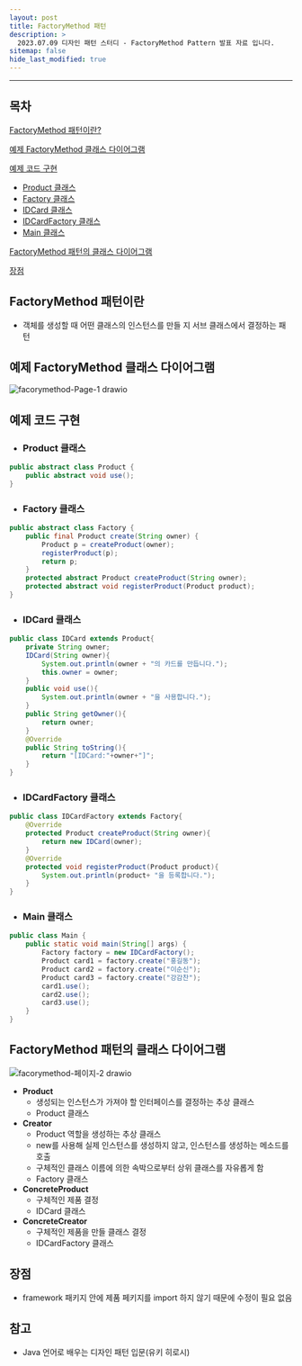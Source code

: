 ```yaml
---
layout: post
title: FactoryMethod 패턴
description: >
  2023.07.09 디자인 패턴 스터디 - FactoryMethod Pattern 발표 자료 입니다.
sitemap: false
hide_last_modified: true
---
```


---

## 목차

[FactoryMethod 패턴이란?](#FactoryMethod-패턴이란?)

[예제 FactoryMethod 클래스 다이어그램](#예제-FactoryMethod-클래스-다이어그램)

[예제 코드 구현](#예제-코드-구현)
- [Product 클래스](#Product-클래스)
- [Factory 클래스](#Factory-클래스)
- [IDCard 클래스](#IDCard-클래스)
- [IDCardFactory 클래스](#IDCardFactory-클래스)
- [Main 클래스](#Main-클래스)

[FactoryMethod 패턴의 클래스 다이어그램](#FactoryMethod-패턴의-클래스-다이어그램)

[장점](#장점)

## FactoryMethod 패턴이란

- 객체를 생성할 때 어떤 클래스의 인스턴스를 만들 지 서브 클래스에서 결정하는 패턴

## 예제 FactoryMethod 클래스 다이어그램

![facorymethod-Page-1 drawio](https://github.com/inh2613/inh2613.github.io/assets/62206617/167069b2-fe0a-4031-9cf3-6e7110dc63f9)


## 예제 코드 구현

- ### Product 클래스
```java
public abstract class Product {
	public abstract void use();
}

```
- ### Factory 클래스
```java
public abstract class Factory {
	public final Product create(String owner) {
		Product p = createProduct(owner);
		registerProduct(p);
		return p;
	}
	protected abstract Product createProduct(String owner);
	protected abstract void registerProduct(Product product);
}
```
- ### IDCard 클래스
```java
public class IDCard extends Product{
	private String owner;
	IDCard(String owner){
		System.out.println(owner + "의 카드를 만듭니다.");
		this.owner = owner;
	}
	public void use(){
		System.out.println(owner + "을 사용합니다.");
	}
	public String getOwner(){
		return owner;
	}
	@Override
	public String toString(){
		return "[IDCard:"+owner+"]";
	}
}
```
- ### IDCardFactory 클래스
```java
public class IDCardFactory extends Factory{
	@Override
	protected Product createProduct(String owner){
		return new IDCard(owner);
	}
	@Override
	protected void registerProduct(Product product){
		System.out.println(product+ "을 등록합니다.");
	}
}
```
- ### Main 클래스
```java
public class Main {
	public static void main(String[] args) {
		Factory factory = new IDCardFactory();
		Product card1 = factory.create("홍길동");
		Product card2 = factory.create("이순신");
		Product card3 = factory.create("강감찬");
		card1.use();
		card2.use();
		card3.use();
	}
}
```
## FactoryMethod 패턴의 클래스 다이어그램
![facorymethod-페이지-2 drawio](https://github.com/inh2613/inh2613.github.io/assets/62206617/818ca7cd-1da8-43a9-8fac-8722c5d8f538)

- **Product**
    - 생성되는 인스턴스가 가져야 할 인터페이스를 결정하는 추상 클래스
    - Product 클래스
- **Creator**
    - Product 역할을 생성하는 추상 클래스
    - new를 사용해 실제 인스턴스를 생성하지 않고, 인스턴스를 생성하는 메소드를 호출
    - 구체적인 클래스 이름에 의한 속박으로부터 상위 클래스를 자유롭게 함
    - Factory 클래스
- **ConcreteProduct**
    - 구체적인 제품 결정
    - IDCard 클래스
- **ConcreteCreator**
    - 구체적인 제품을 만들 클래스 결정
    - IDCardFactory 클래스

## 장점
- framework 패키지 안에 제품 페키지를 import 하지 않기 때문에 수정이 필요 없음

## 참고
- Java 언어로 배우는 디자인 패턴 입문(유키 히로시)